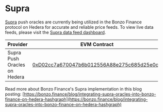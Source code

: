 # Supra

[Supra](https://docs.supra.com/docs/data-feeds/decentralized/networks) push oracles are currently being utilized in the Bonzo Finance protocol on Hedera for accurate and reliable price feeds. To view live data feeds, please visit the [Supra data feed dashboard](https://supra.com/data).

<table><thead><tr><th width="277">Provider</th><th>EVM Contract</th></tr></thead><tbody><tr><td>Supra Push Oracles on Hedera</td><td><a href="https://hashscan.io/mainnet/contract/0.0.4322850">0xD02cc7a670047b6b012556A88e275c685d25e0c9</a></td></tr></tbody></table>

Read more about Bonzo Finance's Supra implementation in this blog posting: [https://bonzo.finance/blog/integrating-supra-oracles-into-bonzo-finance-on-hedera-hashgraph](https://bonzo.finance/blog/integrating-supra-oracles-into-bonzo-finance-on-hedera-hashgraph)
